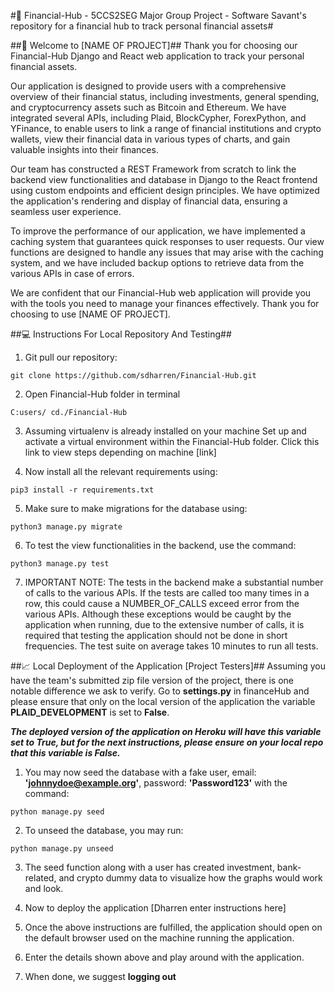#🏦 Financial-Hub - 5CCS2SEG Major Group Project - Software Savant's repository for a financial hub to track personal financial assets#

##👋 Welcome to [NAME OF PROJECT]##
Thank you for choosing our Financial-Hub Django and React web application to track your personal financial assets.

Our application is designed to provide users with a comprehensive overview of their financial status, including investments, general spending, and cryptocurrency assets such as Bitcoin and Ethereum. We have integrated several APIs, including Plaid, BlockCypher, ForexPython, and YFinance, to enable users to link a range of financial institutions and crypto wallets, view their financial data in various types of charts, and gain valuable insights into their finances.

Our team has constructed a REST Framework from scratch to link the backend view functionalities and database in Django to the React frontend using custom endpoints and efficient design principles. We have optimized the application's rendering and display of financial data, ensuring a seamless user experience.

To improve the performance of our application, we have implemented a caching system that guarantees quick responses to user requests. Our view functions are designed to handle any issues that may arise with the caching system, and we have included backup options to retrieve data from the various APIs in case of errors.

We are confident that our Financial-Hub web application will provide you with the tools you need to manage your finances effectively. Thank you for choosing to use [NAME OF PROJECT].

##💻 Instructions For Local Repository And Testing##

1. Git pull our repository:
```
git clone https://github.com/sdharren/Financial-Hub.git
```

2. Open Financial-Hub folder in terminal
```
C:users/ cd./Financial-Hub
```

3. Assuming virtualenv is already installed on your machine Set up and activate a virtual environment within the Financial-Hub folder. Click this link to view steps depending on machine [link]

4. Now install all the relevant requirements using:
```
pip3 install -r requirements.txt
```

5. Make sure to make migrations for the database using:
```
python3 manage.py migrate
```

6. To test the view functionalities in the backend, use the command:
```
python3 manage.py test
```

7. IMPORTANT NOTE: The tests in the backend make a substantial number of calls to the various APIs. If the tests are called too many times in a row, this could cause a NUMBER_OF_CALLS exceed error from the various APIs. Although these exceptions would be caught by the application when running, due to the extensive number of calls, it is required that testing the application should not be done in short frequencies. The test suite on average takes 10 minutes to run all tests.

##📈 Local Deployment of the Application [Project Testers]##
Assuming you have the team's submitted zip file version of the project, there is one notable difference we ask to verify. Go to **settings.py** in financeHub and please ensure that only on the local version of the application the variable **PLAID_DEVELOPMENT** is set to **False**.

***The deployed version of the application on Heroku will have this variable set to True, but for the next instructions, please ensure on your local repo that this variable is False.***

1. You may now seed the database with a fake user, email: **'johnnydoe@example.org'**, password: **'Password123'** with the command:
```
python manage.py seed
```

2. To unseed the database, you may run:
```
python manage.py unseed
```

3. The seed function along with a user has created investment, bank-related, and crypto dummy data to visualize how the graphs would work and look.

4. Now to deploy the application [Dharren enter instructions here]

5. Once the above instructions are fulfilled, the application should open on the default browser used on the machine running the application.

6. Enter the details shown above and play around with the application.

7. When done, we suggest **logging out**
